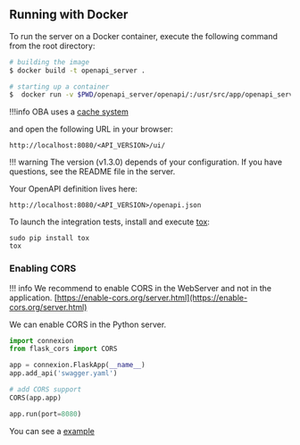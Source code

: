 

## Running with Docker

To run the server on a Docker container, execute the following command from the root directory:

```bash
# building the image
$ docker build -t openapi_server .

# starting up a container
$  docker run -v $PWD/openapi_server/openapi/:/usr/src/app/openapi_server/openapi/ <docker_image>
```

!!!info
    OBA uses a [cache system](cached.md)

and open the following URL in your browser:


```
http://localhost:8080/<API_VERSION>/ui/
```

!!! warning
    The version (v1.3.0) depends of your configuration. If you have questions, see the README file in the server.



Your OpenAPI definition lives here:

```
http://localhost:8080/<API_VERSION>/openapi.json
```

To launch the integration tests, install and execute [tox](https://pypi.org/project/tox/):
```
sudo pip install tox
tox
```

### Enabling CORS

!!! info
We recommend to enable CORS in the WebServer and not in the application. [https://enable-cors.org/server.html](https://enable-cors.org/server.html)


We can enable CORS in the Python server.

```python
import connexion
from flask_cors import CORS

app = connexion.FlaskApp(__name__)
app.add_api('swagger.yaml')

# add CORS support
CORS(app.app)

app.run(port=8080)
```

You can see a [example](https://github.com/sirspock/dbpedia_api/blob/master/server/openapi_server/__main__.py)


